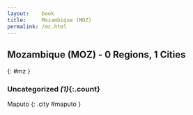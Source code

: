```yaml
---
layout:    book
title:     Mozambique (MOZ)
permalink: /mz.html
---
```


## Mozambique (MOZ) - 0 Regions, 1 Cities
{: #mz }





### Uncategorized _(1)_{:.count}


Maputo  {: .city #maputo } <br>


 
